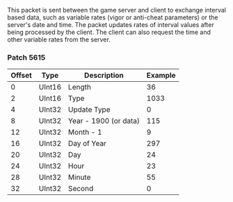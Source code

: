 This packet is sent between the game server and client to exchange interval based data, such as variable rates (vigor or anti-cheat parameters) or the server's date and time. The packet updates rates of interval values after being processed by the client. The client can also request the time and other variable rates from the server.

### Patch 5615

| Offset | Type | Description | Example |
| -------- | -------- | -------- | -------- |
| 0 | UInt16 | Length | 36 |
| 2 | UInt16 | Type | 1033 |
| 4 | UInt32 | Update Type | 0 |
| 8 | UInt32 | Year - 1900 (or data) | 115 |
| 12 | UInt32 | Month - 1 | 9 |
| 16 | UInt32 | Day of Year | 297 |
| 20 | UInt32 | Day | 24 |
| 24 | UInt32 | Hour | 23 |
| 28 | UInt32 | Minute | 55 |
| 32 | UInt32 | Second | 0 |
